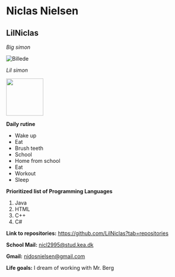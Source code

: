 # Niclas Nielsen
## LilNiclas

_Big simon_

![Billede](https://user-images.githubusercontent.com/113116068/215455357-7554821f-9ea5-4bcc-900c-14aced262358.jpg)

_Lil simon_

<img src="https://user-images.githubusercontent.com/113116068/215455357-7554821f-9ea5-4bcc-900c-14aced262358.jpg" width="100px" />

**Daily rutine**
* Wake up
* Eat
* Brush teeth
* School
* Home from school
* Eat
* Workout
* Sleep

**Prioritized list of Programming Languages**
1. Java
2. HTML
3. C++
4. C#

**Link to repositories:**
https://github.com/LilNiclas?tab=repositories

**School Mail:**
nicl2995@stud.kea.dk

**Gmail:**
nidosnielsen@gmail.com

**Life goals:**
I dream of working with Mr. Berg
